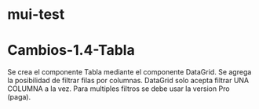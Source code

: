 # mui-test
# Cambios-1.4-Tabla

Se crea el componente Tabla mediante el componente DataGrid. 
Se agrega la posibilidad de filtrar filas por columnas. DataGrid solo acepta filtrar UNA COLUMNA a la vez. Para multiples filtros se debe usar la version Pro (paga).
